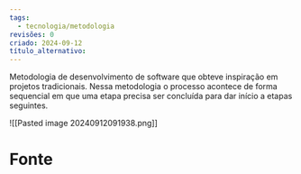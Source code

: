 ```yaml
---
tags:
  - tecnologia/metodologia
revisões: 0
criado: 2024-09-12
título_alternativo:
---
```

Metodologia de desenvolvimento de software que obteve inspiração em projetos tradicionais. Nessa metodologia o processo acontece de forma sequencial em que uma etapa precisa ser concluída para dar início a etapas seguintes.

![[Pasted image 20240912091938.png]]
# Fonte
